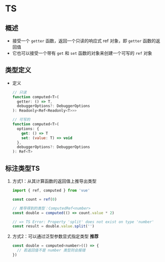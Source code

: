 # TS

## 概述

+ 接受一个 `getter` 函数，返回一个只读的响应式 ref 对象，即 `getter` 函数的返回值
+ 它也可以接受一个带有 `get` 和 `set` 函数的对象来创建一个可写的 `ref` 对象

## 类型定义

+ 定义

    ```js
    // 只读
    function computed<T>(
      getter: () => T,
      debuggerOptions?: DebuggerOptions
    ): Readonly<Ref<Readonly<T>>>

    // 可写的
    function computed<T>(
      options: {
        get: () => T
        set: (value: T) => void
      },
      debuggerOptions?: DebuggerOptions
    ): Ref<T>
    ```

## 标注类型TS

1. 方式1：从其计算函数的返回值上推导出类型

    ```js
    import { ref, computed } from 'vue'

    const count = ref(0)

    // 推导得到的类型：ComputedRef<number>
    const double = computed(() => count.value * 2)

    // => TS Error: Property 'split' does not exist on type 'number'
    const result = double.value.split('')
    ```

2. 方式2：可以通过泛型参数显式指定类型 **推荐**

    ```js
    const double = computed<number>(() => {
      // 若返回值不是 number 类型则会报错
    })
    ```
